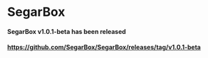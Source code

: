 # SegarBox

#### SegarBox v1.0.1-beta has been released
#### https://github.com/SegarBox/SegarBox/releases/tag/v1.0.1-beta
